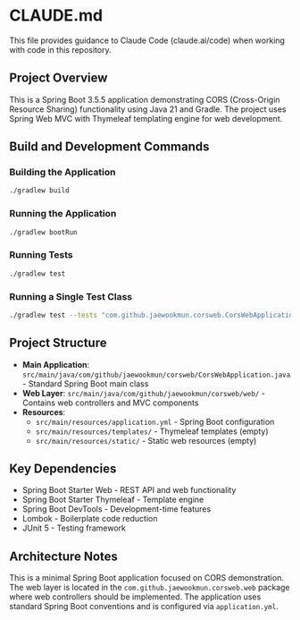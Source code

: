 # CLAUDE.md

This file provides guidance to Claude Code (claude.ai/code) when working with code in this repository.

## Project Overview

This is a Spring Boot 3.5.5 application demonstrating CORS (Cross-Origin Resource Sharing) functionality using Java 21 and Gradle. The project uses Spring Web MVC with Thymeleaf templating engine for web development.

## Build and Development Commands

### Building the Application
```bash
./gradlew build
```

### Running the Application
```bash
./gradlew bootRun
```

### Running Tests
```bash
./gradlew test
```

### Running a Single Test Class
```bash
./gradlew test --tests "com.github.jaewookmun.corsweb.CorsWebApplicationTests"
```

## Project Structure

- **Main Application**: `src/main/java/com/github/jaewookmun/corsweb/CorsWebApplication.java` - Standard Spring Boot main class
- **Web Layer**: `src/main/java/com/github/jaewookmun/corsweb/web/` - Contains web controllers and MVC components
- **Resources**: 
  - `src/main/resources/application.yml` - Spring Boot configuration
  - `src/main/resources/templates/` - Thymeleaf templates (empty)
  - `src/main/resources/static/` - Static web resources (empty)

## Key Dependencies

- Spring Boot Starter Web - REST API and web functionality
- Spring Boot Starter Thymeleaf - Template engine
- Spring Boot DevTools - Development-time features
- Lombok - Boilerplate code reduction
- JUnit 5 - Testing framework

## Architecture Notes

This is a minimal Spring Boot application focused on CORS demonstration. The web layer is located in the `com.github.jaewookmun.corsweb.web` package where web controllers should be implemented. The application uses standard Spring Boot conventions and is configured via `application.yml`.